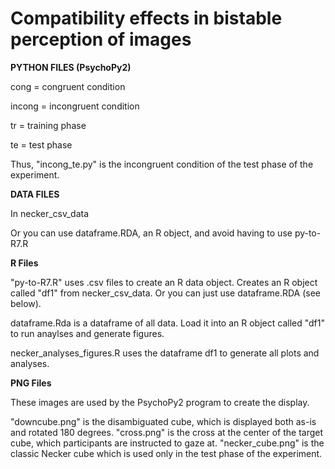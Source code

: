 # Compatibility effects in bistable perception of images

**PYTHON FILES (PsychoPy2)**

cong = congruent condition

incong = incongruent condition

tr = training phase

te = test phase

Thus, "incong_te.py" is the incongruent condition of the test phase of the experiment.

**DATA FILES**

In necker_csv_data

Or you can use dataframe.RDA, an R object, and avoid having to use py-to-R7.R

**R Files**

"py-to-R7.R" uses .csv files to create an R data object. Creates an R object called "df1" from necker_csv_data. Or you can just use dataframe.RDA (see below).

dataframe.Rda is a dataframe of all data. Load it into an R object called "df1" to run anaylses and generate figures.

necker_analyses_figures.R uses the dataframe df1 to generate all plots and analyses.


**PNG Files**

These images are used by the PsychoPy2 program to create the display.

"downcube.png" is the disambiguated cube, which is displayed both as-is and rotated 180 degrees.
"cross.png" is the cross at the center of the target cube, which participants are instructed to gaze at.
"necker_cube.png" is the classic Necker cube which is used only in the test phase of the experiment.
